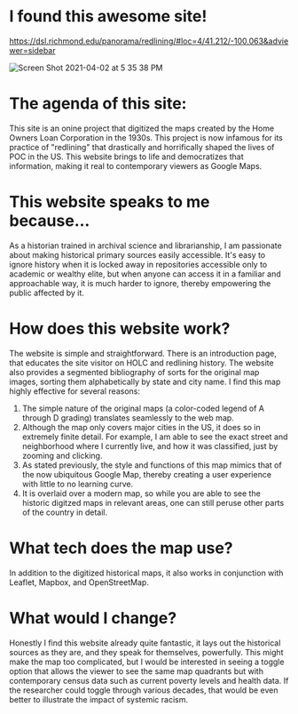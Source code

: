 # I found this awesome site!

https://dsl.richmond.edu/panorama/redlining/#loc=4/41.212/-100.063&adviewer=sidebar

![Screen Shot 2021-04-02 at 5 35 38 PM](https://user-images.githubusercontent.com/81833154/113463293-e12de600-93d9-11eb-8783-4a1549b0df0b.png)

# The agenda of this site:
This site is an onine project that digitized the maps created by the Home Owners Loan Corporation in the 1930s. 
This project is now infamous for its practice of "redlining" that drastically and horrifically shaped the lives of POC in the US.
This website brings to life and democratizes that information, making it real to contemporary viewers as Google Maps.

# This website speaks to me because...
As a historian trained in archival science and librarianship, I am passionate about making historical primary sources easily accessible.
It's easy to ignore history when it is locked away in repositories accessible only to academic or wealthy elite, 
but when anyone can access it in a familiar and approachable way, it is much harder to ignore, thereby empowering the public affected by it.

# How does this website work?
The website is simple and straightforward. There is an introduction page, that educates the site visitor on HOLC and redlining history.
The website also provides a segmented bibliography of sorts for the original map images, sorting them alphabetically by state and city name.
I find this map highly effective for several reasons:
  1) The simple nature of the original maps (a color-coded legend of A through D grading) translates seamlessly to the web map.
  2) Although the map only covers major cities in the US, it does so in extremely finite detail. For example, I am able to see the exact street and neighborhood where I currently live, and how it was classified, just by zooming and clicking.
  3) As stated previously, the style and functions of this map mimics that of the now ubiquitous Google Map, thereby creating a user experience with little to no learning curve.
  4) It is overlaid over a modern map, so while you are able to see the historic digitzed maps in relevant areas, one can still peruse other parts of the country in detail. 

# What tech does the map use?
In addition to the digitized historical maps, it also works in conjunction with Leaflet, Mapbox, and OpenStreetMap.

# What would I change?
Honestly I find this website already quite fantastic, it lays out the historical sources as they are, and they speak for themselves, powerfully.
This might make the map too complicated, but I would be interested in seeing a toggle option that allows the viewer to see the same map quadrants but with contemporary census data
  such as current poverty levels and health data. If the researcher could toggle through various decades, that would be even better to illustrate the impact of systemic racism.
